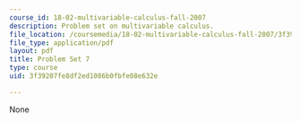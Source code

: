 ```yaml
---
course_id: 18-02-multivariable-calculus-fall-2007
description: Problem set on multivariable calculus.
file_location: /coursemedia/18-02-multivariable-calculus-fall-2007/3f39207fe8df2ed1086b0fbfe08e632e_ps7.pdf
file_type: application/pdf
layout: pdf
title: Problem Set 7
type: course
uid: 3f39207fe8df2ed1086b0fbfe08e632e

---
```

None